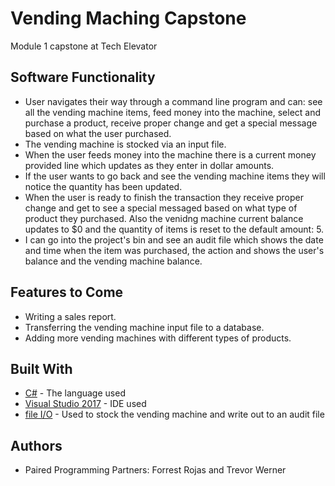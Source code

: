 # Vending Maching Capstone
Module 1 capstone at Tech Elevator

## Software Functionality

* User navigates their way through a command line program and can: see all the vending machine items, feed money into the machine, select and purchase a product, receive proper change and get a special message based on what the user purchased.
* The vending machine is stocked via an input file.
* When the user feeds money into the machine there is a current money provided line which updates as they enter in dollar amounts.
* If the user wants to go back and see the vending machine items they will notice the quantity has been updated.
* When the user is ready to finish the transaction they receive proper change and get to see a special messaged based on what type of product they purchased. Also the venidng machine current balance updates to $0 and the quantity of items is reset to the default amount: 5.
* I can go into the project's bin and see an audit file which shows the date and time when the item was purchased, the action and shows
the user's balance and the vending machine balance.

## Features to Come

* Writing a sales report.
* Transferring the vending machine input file to a database.
* Adding more vending machines with different types of products.

## Built With

* [C#](https://docs.microsoft.com/en-us/dotnet/csharp/) - The language used
* [Visual Studio 2017](https://visualstudio.microsoft.com/vs/whatsnew/) - IDE used
* [file I/O](https://docs.microsoft.com/en-us/dotnet/standard/io/) - Used to stock the vending machine and write out to an audit file

## Authors

* Paired Programming Partners: Forrest Rojas and Trevor Werner
